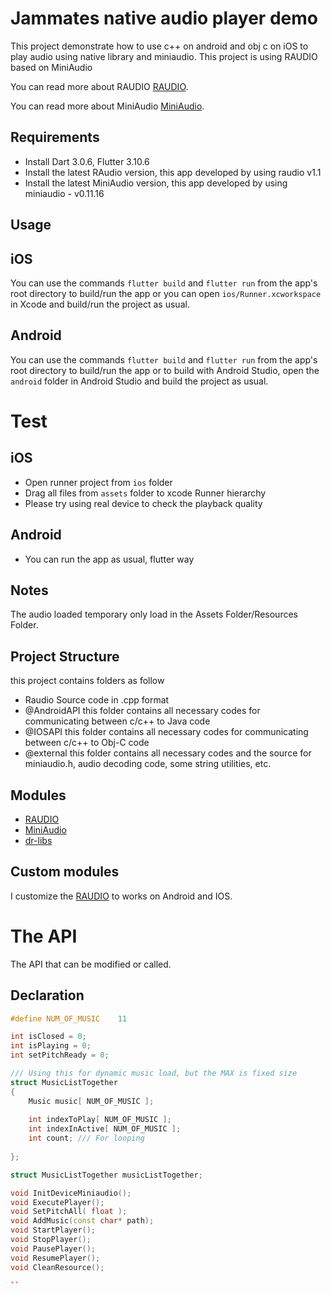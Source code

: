 # Jammates native audio player demo

This project demonstrate how to use c++ on android and obj c on iOS to play audio using native library and miniaudio.
This project is using RAUDIO based on MiniAudio

You can read more about RAUDIO
[RAUDIO](https://github.com/raysan5/raudio).

You can read more about MiniAudio
[MiniAudio](https://miniaud.io/).
## Requirements
- Install Dart 3.0.6, Flutter 3.10.6
- Install the latest RAudio version, this app developed by using raudio v1.1
- Install the latest MiniAudio version, this app developed by using miniaudio - v0.11.16

## Usage

## iOS
You can use the commands `flutter build` and `flutter run` from the app's root
directory to build/run the app or you can open `ios/Runner.xcworkspace` in Xcode
and build/run the project as usual.

## Android
You can use the commands `flutter build` and `flutter run` from the app's root
directory to build/run the app or to build with Android Studio, open the
`android` folder in Android Studio and build the project as usual.

# Test
## iOS
- Open runner project from `ios` folder
- Drag all files from `assets` folder to xcode Runner hierarchy
- Please try using real device to check the playback quality

## Android
- You can run the app as usual, flutter way

## Notes
The audio loaded temporary only load in the Assets Folder/Resources Folder.

## Project Structure

this project contains folders as follow

- Raudio Source code in .cpp format
- @AndroidAPI this folder contains all necessary codes for communicating between c/c++ to Java code
- @IOSAPI this folder contains all necessary codes for communicating between c/c++ to Obj-C code
- @external this folder contains all necessary codes and the source for miniaudio.h, audio decoding code, some string utilities, etc.

## Modules

- [RAUDIO](https://github.com/raysan5/raudio)
- [MiniAudio](https://miniaud.io/)
- [dr-libs](https://github.com/mackron/dr_libs)

## Custom modules
I customize the [RAUDIO](https://github.com/raysan5/raudio) to works on Android and IOS.


# The API
The API that can be modified or called.

## Declaration 
```cpp
#define NUM_OF_MUSIC	11

int isClosed = 0;
int isPlaying = 0;
int setPitchReady = 0;

/// Using this for dynamic music load, but the MAX is fixed size
struct MusicListTogether
{
	Music music[ NUM_OF_MUSIC ];
	
	int indexToPlay[ NUM_OF_MUSIC ];
	int indexInActive[ NUM_OF_MUSIC ];
	int count; /// For looping
	
};

struct MusicListTogether musicListTogether;

void InitDeviceMiniaudio();
void ExecutePlayer();
void SetPitchAll( float );
void AddMusic(const char* path);
void StartPlayer();
void StopPlayer();
void PausePlayer();
void ResumePlayer();
void CleanResource();

``

